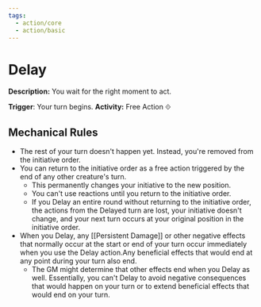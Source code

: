 ```yaml
---
tags:
  - action/core
  - action/basic
---
```

# Delay [](#Actions "Free Action")

**Description:** You wait for the right moment to act.

**Trigger**: Your turn begins.
**Activity:** Free Action ⟐

## Mechanical Rules

- The rest of your turn doesn't happen yet. Instead, you're removed from the initiative order.
- You can return to the initiative order as a free action triggered by the end of any other creature's turn.
	- This permanently changes your initiative to the new position.
	- You can't use reactions until you return to the initiative order.
	- If you Delay an entire round without returning to the initiative order, the actions from the Delayed turn are lost, your initiative doesn't change, and your next turn occurs at your original position in the initiative order.
- When you Delay, any [[Persistent Damage]] or other negative effects that normally occur at the start or end of your turn occur immediately when you use the Delay action.Any beneficial effects that would end at any point during your turn also end.
	- The GM might determine that other effects end when you Delay as well. Essentially, you can't Delay to avoid negative consequences that would happen on your turn or to extend beneficial effects that would end on your turn.